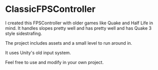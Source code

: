 # ClassicFPSController

I created this FPSController with older games like Quake and Half Life in mind.
It handles slopes pretty well and has pretty well and has Quake 3 style sidestrafing.

The project includes assets and a small level to run around in.

It uses Unity's old input system.

Feel free to use and modify in your own project.
